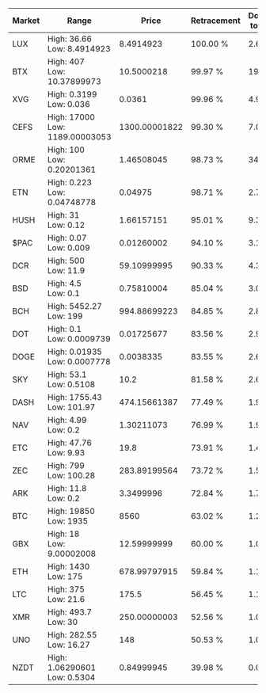 | Market | Range | Price| Retracement | Doubles to 50% |
| --- | --- | --- | --- | --- |
| LUX | High: 36.66<br />Low: 8.4914923 | 8.4914923 | 100.00 % | 2.66 |
| BTX | High: 407<br />Low: 10.37899973 | 10.5000218 | 99.97 % | 19.88 |
| XVG | High: 0.3199<br />Low: 0.036 | 0.0361 | 99.96 % | 4.93 |
| CEFS | High: 17000<br />Low: 1189.00003053 | 1300.00001822 | 99.30 % | 7.00 |
| ORME | High: 100<br />Low: 0.20201361 | 1.46508045 | 98.73 % | 34.20 |
| ETN | High: 0.223<br />Low: 0.04748778 | 0.04975 | 98.71 % | 2.72 |
| HUSH | High: 31<br />Low: 0.12 | 1.66157151 | 95.01 % | 9.36 |
| $PAC | High: 0.07<br />Low: 0.009 | 0.01260002 | 94.10 % | 3.13 |
| DCR | High: 500<br />Low: 11.9 | 59.10999995 | 90.33 % | 4.33 |
| BSD | High: 4.5<br />Low: 0.1 | 0.75810004 | 85.04 % | 3.03 |
| BCH | High: 5452.27<br />Low: 199 | 994.88699223 | 84.85 % | 2.84 |
| DOT | High: 0.1<br />Low: 0.0009739 | 0.01725677 | 83.56 % | 2.93 |
| DOGE | High: 0.01935<br />Low: 0.0007778 | 0.0038335 | 83.55 % | 2.63 |
| SKY | High: 53.1<br />Low: 0.5108 | 10.2 | 81.58 % | 2.63 |
| DASH | High: 1755.43<br />Low: 101.97 | 474.15661387 | 77.49 % | 1.96 |
| NAV | High: 4.99<br />Low: 0.2 | 1.30211073 | 76.99 % | 1.99 |
| ETC | High: 47.76<br />Low: 9.93 | 19.8 | 73.91 % | 1.46 |
| ZEC | High: 799<br />Low: 100.28 | 283.89199564 | 73.72 % | 1.58 |
| ARK | High: 11.8<br />Low: 0.2 | 3.3499996 | 72.84 % | 1.79 |
| BTC | High: 19850<br />Low: 1935 | 8560 | 63.02 % | 1.27 |
| GBX | High: 18<br />Low: 9.00002008 | 12.59999999 | 60.00 % | 1.07 |
| ETH | High: 1430<br />Low: 175 | 678.99797915 | 59.84 % | 1.18 |
| LTC | High: 375<br />Low: 21.6 | 175.5 | 56.45 % | 1.13 |
| XMR | High: 493.7<br />Low: 30 | 250.00000003 | 52.56 % | 1.05 |
| UNO | High: 282.55<br />Low: 16.27 | 148 | 50.53 % | 1.01 |
| NZDT | High: 1.06290601<br />Low: 0.5304 | 0.84999945 | 39.98 % | 0.00 |
